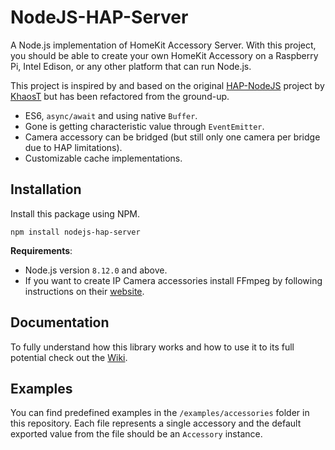 # NodeJS-HAP-Server

A Node.js implementation of HomeKit Accessory Server. With this project, you
should be able to create your own HomeKit Accessory on a Raspberry Pi, Intel
Edison, or any other platform that can run Node.js.

This project is inspired by and based on the original [HAP-NodeJS](https://github.com/KhaosT/HAP-NodeJS) project by [KhaosT](https://github.com/KhaosT) but has been refactored from the ground-up.
- ES6, `async/await` and using native `Buffer`.
- Gone is getting characteristic value through `EventEmitter`.
- Camera accessory can be bridged (but still only one camera per bridge due to HAP limitations).
- Customizable cache implementations.

## Installation

Install this package using NPM.

```
npm install nodejs-hap-server
```

**Requirements**:
- Node.js version `8.12.0` and above.
- If you want to create IP Camera accessories install FFmpeg by following
instructions on their [website](https://www.ffmpeg.org/download.html).

## Documentation

To fully understand how this library works and how to use it to its full
potential check out the [Wiki](https://github.com/VojtaSim/NodeJS-HAP-Server/wiki).

## Examples

You can find predefined examples in the `/examples/accessories` folder in this
repository. Each file represents a single accessory and the default exported
value from the file should be an `Accessory` instance.
